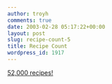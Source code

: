 ```yaml
---
author: troyh
comments: true
date: 2003-02-28 05:17:22+00:00
layout: post
slug: recipe-count-5
title: Recipe Count
wordpress_id: 1917
---
```


[52,000 recipes!](http://recipezaar.com)
